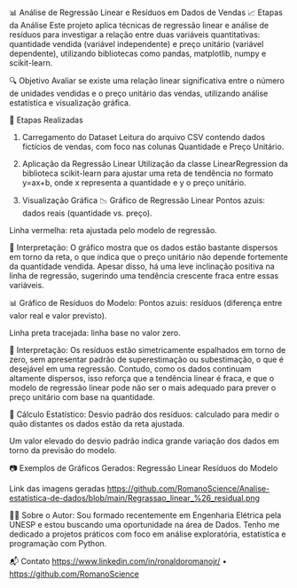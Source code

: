 📊 Análise de Regressão Linear e Resíduos em Dados de Vendas
📈 Etapas da Análise
Este projeto aplica técnicas de regressão linear e análise de resíduos para investigar a relação entre duas variáveis quantitativas: quantidade vendida (variável independente) e preço unitário (variável dependente), utilizando bibliotecas como pandas, matplotlib, numpy e scikit-learn.

🔍 Objetivo
Avaliar se existe uma relação linear significativa entre o número de unidades vendidas e o preço unitário das vendas, utilizando análise estatística e visualização gráfica.

📁 Etapas Realizadas
1. Carregamento do Dataset
Leitura do arquivo CSV contendo dados fictícios de vendas, com foco nas colunas Quantidade e Preço Unitário.

2. Aplicação da Regressão Linear
Utilização da classe LinearRegression da biblioteca scikit-learn para ajustar uma reta de tendência no formato 
y=ax+b, onde x representa a quantidade e y o preço unitário.

3. Visualização Gráfica
📉 Gráfico de Regressão Linear
Pontos azuis: dados reais (quantidade vs. preço).

Linha vermelha: reta ajustada pelo modelo de regressão.


🧐 Interpretação:
O gráfico mostra que os dados estão bastante dispersos em torno da reta, o que indica que o preço unitário não depende fortemente da quantidade vendida.
Apesar disso, há uma leve inclinação positiva na linha de regressão, sugerindo uma tendência crescente fraca entre essas variáveis.

📊 Gráfico de Resíduos do Modelo:
Pontos azuis: resíduos (diferença entre valor real e valor previsto).

Linha preta tracejada: linha base no valor zero.

🧠 Interpretação:
Os resíduos estão simetricamente espalhados em torno de zero, sem apresentar padrão de superestimação ou subestimação, o que é desejável em uma regressão.
Contudo, como os dados continuam altamente dispersos, isso reforça que a tendência linear é fraca, e que o modelo de regressão linear pode não ser o mais adequado para prever o preço unitário com base na quantidade.

🧮 Cálculo Estatístico:
Desvio padrão dos resíduos: calculado para medir o quão distantes os dados estão da reta ajustada.

Um valor elevado do desvio padrão indica grande variação dos dados em torno da previsão do modelo.

📷 Exemplos de Gráficos Gerados:
Regressão Linear	Resíduos do Modelo

Link das imagens geradas
https://github.com/RomanoScience/Analise-estatistica-de-dados/blob/main/Regrassao_linear_%26_residual.png



👨‍🎓 Sobre o Autor:
Sou formado recentemente em Engenharia Elétrica pela UNESP e estou buscando uma oportunidade na área de Dados.
Tenho me dedicado a projetos práticos com foco em análise exploratória, estatística e programação com Python.

📬 Contato
https://www.linkedin.com/in/ronaldoromanojr/ • https://github.com/RomanoScience 
